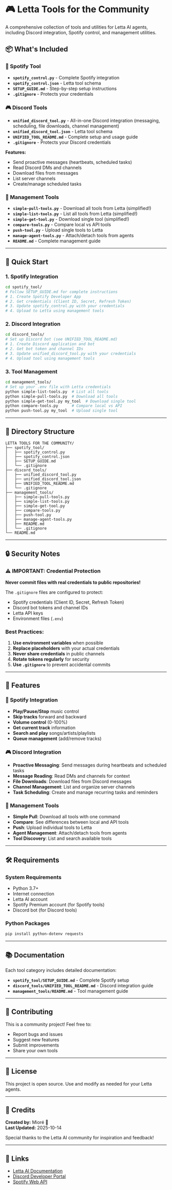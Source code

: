 # 🎮 Letta Tools for the Community

A comprehensive collection of tools and utilities for Letta AI agents, including Discord integration, Spotify control, and management utilities.

## 📦 What's Included

### 🎵 Spotify Tool
- **`spotify_control.py`** - Complete Spotify integration
- **`spotify_control.json`** - Letta tool schema
- **`SETUP_GUIDE.md`** - Step-by-step setup instructions
- **`.gitignore`** - Protects your credentials

### 🎮 Discord Tools
- **`unified_discord_tool.py`** - All-in-one Discord integration (messaging, scheduling, file downloads, channel management)
- **`unified_discord_tool.json`** - Letta tool schema
- **`UNIFIED_TOOL_README.md`** - Complete setup and usage guide
- **`.gitignore`** - Protects your Discord credentials

**Features:**
- Send proactive messages (heartbeats, scheduled tasks)
- Read Discord DMs and channels
- Download files from messages
- List server channels
- Create/manage scheduled tasks

### 🔧 Management Tools
- **`simple-pull-tools.py`** - Download all tools from Letta (simplified!)
- **`simple-list-tools.py`** - List all tools from Letta (simplified!)
- **`simple-get-tool.py`** - Download single tool (simplified!)
- **`compare-tools.py`** - Compare local vs API tools
- **`push-tool.py`** - Upload single tools to Letta
- **`manage-agent-tools.py`** - Attach/detach tools from agents
- **`README.md`** - Complete management guide

---

## 🚀 Quick Start

### 1. Spotify Integration

```bash
cd spotify_tool/
# Follow SETUP_GUIDE.md for complete instructions
# 1. Create Spotify Developer App
# 2. Get credentials (Client ID, Secret, Refresh Token)
# 3. Update spotify_control.py with your credentials
# 4. Upload to Letta using management tools
```

### 2. Discord Integration

```bash
cd discord_tools/
# Set up Discord bot (see UNIFIED_TOOL_README.md)
# 1. Create Discord application and bot
# 2. Get bot token and channel IDs
# 3. Update unified_discord_tool.py with your credentials
# 4. Upload tool using management tools
```

### 3. Tool Management

```bash
cd management_tools/
# Set up your .env file with Letta credentials
python simple-list-tools.py  # List all tools
python simple-pull-tools.py  # Download all tools
python simple-get-tool.py my_tool  # Download single tool
python compare-tools.py      # Compare local vs API
python push-tool.py my_tool  # Upload single tool
```

---

## 📁 Directory Structure

```
LETTA TOOLS FOR THE COMMUNITY/
├── spotify_tool/
│   ├── spotify_control.py
│   ├── spotify_control.json
│   ├── SETUP_GUIDE.md
│   └── .gitignore
├── discord_tools/
│   ├── unified_discord_tool.py
│   ├── unified_discord_tool.json
│   ├── UNIFIED_TOOL_README.md
│   └── .gitignore
├── management_tools/
│   ├── simple-pull-tools.py
│   ├── simple-list-tools.py
│   ├── simple-get-tool.py
│   ├── compare-tools.py
│   ├── push-tool.py
│   ├── manage-agent-tools.py
│   ├── README.md
│   └── .gitignore
└── README.md
```

---

## 🔒 Security Notes

### ⚠️ IMPORTANT: Credential Protection

**Never commit files with real credentials to public repositories!**

The `.gitignore` files are configured to protect:
- Spotify credentials (Client ID, Secret, Refresh Token)
- Discord bot tokens and channel IDs
- Letta API keys
- Environment files (`.env`)

### Best Practices:
1. **Use environment variables** when possible
2. **Replace placeholders** with your actual credentials
3. **Never share credentials** in public channels
4. **Rotate tokens regularly** for security
5. **Use `.gitignore`** to prevent accidental commits

---

## 🎯 Features

### 🎵 Spotify Integration
- **Play/Pause/Stop** music control
- **Skip tracks** forward and backward
- **Volume control** (0-100%)
- **Get current track** information
- **Search and play** songs/artists/playlists
- **Queue management** (add/remove tracks)

### 🎮 Discord Integration
- **Proactive Messaging**: Send messages during heartbeats and scheduled tasks
- **Message Reading**: Read DMs and channels for context
- **File Downloads**: Download files from Discord messages
- **Channel Management**: List and organize server channels
- **Task Scheduling**: Create and manage recurring tasks and reminders

### 🔧 Management Tools
- **Simple Pull**: Download all tools with one command
- **Compare**: See differences between local and API tools
- **Push**: Upload individual tools to Letta
- **Agent Management**: Attach/detach tools from agents
- **Tool Discovery**: List and search available tools

---

## 🛠️ Requirements

### System Requirements
- Python 3.7+
- Internet connection
- Letta AI account
- Spotify Premium account (for Spotify tools)
- Discord bot (for Discord tools)

### Python Packages
```bash
pip install python-dotenv requests
```

---

## 📚 Documentation

Each tool category includes detailed documentation:

- **`spotify_tool/SETUP_GUIDE.md`** - Complete Spotify setup
- **`discord_tools/UNIFIED_TOOL_README.md`** - Discord integration guide
- **`management_tools/README.md`** - Tool management guide

---

## 🤝 Contributing

This is a community project! Feel free to:
- Report bugs and issues
- Suggest new features
- Submit improvements
- Share your own tools

---

## 📄 License

This project is open source. Use and modify as needed for your Letta agents.

---

## 🙏 Credits

**Created by:** Mioré 🐾  
**Last Updated:** 2025-10-14

Special thanks to the Letta AI community for inspiration and feedback!

---

## 🔗 Links

- [Letta AI Documentation](https://docs.letta.com/)
- [Discord Developer Portal](https://discord.com/developers/)
- [Spotify Web API](https://developer.spotify.com/documentation/web-api/)